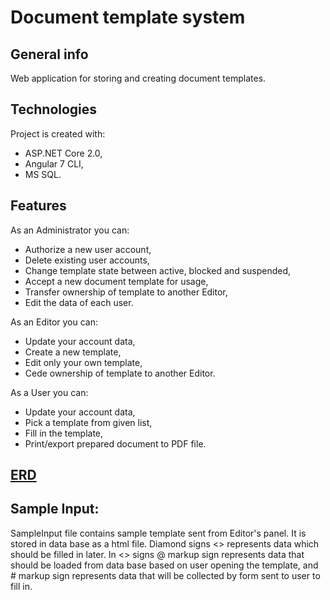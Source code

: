 # Document template system

## General info
Web application for storing and creating document templates. 

## Technologies
Project is created with:
* ASP.NET Core 2.0,
* Angular 7 CLI,
* MS SQL.

## Features
As an Administrator you can:
* Authorize a new user account,
* Delete existing user accounts,
* Change template state between active, blocked and suspended, 
* Accept a new document template for usage,
* Transfer ownership of template to another Editor,
* Edit the data of each user.

As an Editor you can:
* Update your account data,
* Create a new template, 
* Edit only your own template, 
* Cede ownership of template to another Editor.

As a User you can:
* Update your account data,
* Pick a template from given list,
* Fill in the template,
* Print/export prepared document to PDF file.

## [ERD](https://drive.google.com/file/d/1NHWDXeRJNL_sWFSTiQWzgRamhUHoRkK5/view?usp=sharing)

## Sample Input:
SampleInput file contains sample template sent from Editor's panel. It is stored in data base as a html file. 
Diamond signs <> represents data which should be filled in later. In <> signs @ markup sign represents data that 
should be loaded from data base based on user opening the template, and # markup sign represents data that will
be collected by form sent to user to fill in.
